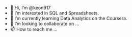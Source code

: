 - 👋 Hi, I’m @keon917
- 👀 I’m interested in SQL and Spreadsheets.
- 🌱 I’m currently learning Data Analytics on the Coursera.
- 💞️ I’m looking to collaborate on ...
- 📫 How to reach me ...

<!---
keon917/keon917 is a ✨ special ✨ repository because its `README.md` (this file) appears on your GitHub profile.
You can click the Preview link to take a look at your changes.
--->
